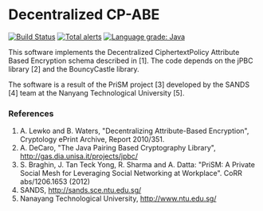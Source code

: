 Decentralized CP-ABE
======
[![Build Status](https://travis-ci.org/stefano81/dcpabe.svg?branch=master)](https://travis-ci.org/stefano81/dcpabe) [![Total alerts](https://img.shields.io/lgtm/alerts/g/stefano81/dcpabe.svg?logo=lgtm&logoWidth=18)](https://lgtm.com/projects/g/stefano81/dcpabe/alerts/) [![Language grade: Java](https://img.shields.io/lgtm/grade/java/g/stefano81/dcpabe.svg?logo=lgtm&logoWidth=18)](https://lgtm.com/projects/g/stefano81/dcpabe/context:java)

This software implements the Decentralized CiphertextPolicy Attribute Based Encryption schema described in [1].
The code depends on the jPBC library [2] and the BouncyCastle library.

The software is a result of the PriSM project [3] developed by the SANDS [4] team at the Nanyang Technological University [5].

### References ###
1. A. Lewko and B. Waters, "Decentralizing Attribute-Based Encryption", Cryptology ePrint Archive, Report 2010/351.
2. A. DeCaro, "The Java Pairing Based Cryptography Library", http://gas.dia.unisa.it/projects/jpbc/
3. S. Braghin, J. Tan Teck Yong, R. Sharma and A. Datta: "PriSM: A Private Social Mesh for Leveraging Social Networking at Workplace". CoRR abs/1206.1653 (2012)
4. SANDS, http://sands.sce.ntu.edu.sg/
5. Nanayang Technological University, http://www.ntu.edu.sg/
